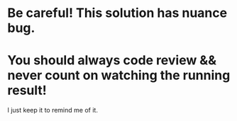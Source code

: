 # Be careful! This solution has nuance bug.

# You should always code review && never count on watching the running result!

I just keep it to remind me of it.
